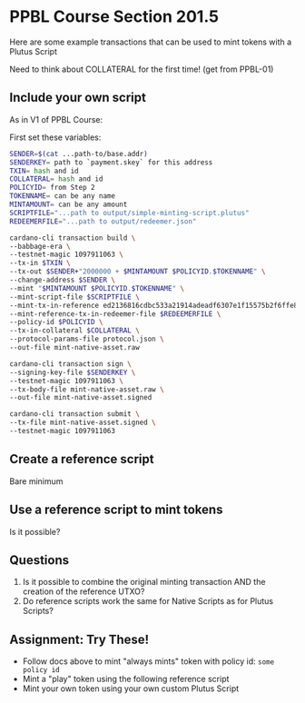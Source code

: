 # PPBL Course Section 201.5
Here are some example transactions that can be used to mint tokens with a Plutus Script

Need to think about COLLATERAL for the first time! (get from PPBL-01)

## Include your own script
As in V1 of PPBL Course:

First set these variables:
```bash
SENDER=$(cat ...path-to/base.addr)
SENDERKEY= path to `payment.skey` for this address
TXIN= hash and id
COLLATERAL= hash and id
POLICYID= from Step 2
TOKENNAME= can be any name
MINTAMOUNT= can be any amount
SCRIPTFILE="...path to output/simple-minting-script.plutus"
REDEEMERFILE="...path to output/redeemer.json"
```

```bash
cardano-cli transaction build \
--babbage-era \
--testnet-magic 1097911063 \
--tx-in $TXIN \
--tx-out $SENDER+"2000000 + $MINTAMOUNT $POLICYID.$TOKENNAME" \
--change-address $SENDER \
--mint "$MINTAMOUNT $POLICYID.$TOKENNAME" \
--mint-script-file $SCRIPTFILE \
--mint-tx-in-reference ed2136816cdbc533a21914adeadf6307e1f15575b2f6ffe871ed32f07f4607f6#0 \
--mint-reference-tx-in-redeemer-file $REDEEMERFILE \
--policy-id $POLICYID \
--tx-in-collateral $COLLATERAL \
--protocol-params-file protocol.json \
--out-file mint-native-asset.raw

cardano-cli transaction sign \
--signing-key-file $SENDERKEY \
--testnet-magic 1097911063 \
--tx-body-file mint-native-asset.raw \
--out-file mint-native-asset.signed

cardano-cli transaction submit \
--tx-file mint-native-asset.signed \
--testnet-magic 1097911063
```

## Create a reference script
Bare minimum

## Use a reference script to mint tokens
Is it possible?


## Questions
1. Is it possible to combine the original minting transaction AND the creation of the reference UTXO?
2. Do reference scripts work the same for Native Scripts as for Plutus Scripts?


## Assignment: Try These!
- Follow docs above to mint "always mints" token with policy id: `some policy id`
- Mint a "play" token using the following reference script
- Mint your own token using your own custom Plutus Script